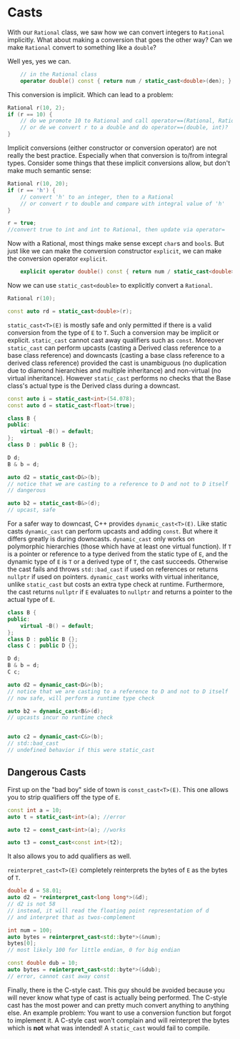 # Casts

With our `Rational` class, we saw how we can convert integers to `Rational` implicitly. What about making a conversion that goes the other way? Can we make `Rational` convert to something like a `double`?

Well yes, yes we can.

```C++
    // in the Rational class
    operator double() const { return num / static_cast<double>(den); }
```

This conversion is implicit. Which can lead to a problem:

```C++
Rational r(10, 2);
if (r == 10) {
    // do we promote 10 to Rational and call operator==(Rational, Rational)
    // or de we convert r to a double and do operator==(double, int)?
}
```

Implicit conversions (either constructor or conversion operator) are not really the best practice. Especially when that conversion is to/from integral types. Consider some things that these implicit conversions allow, but don't make much semantic sense:

```C++
Rational r(10, 20);
if (r == 'h') {
    // convert 'h' to an integer, then to a Rational
    // or convert r to double and compare with integral value of 'h'
}

r = true; 
//convert true to int and int to Rational, then update via operator=
```

Now with a Rational, most things make sense except `char`s and `bool`s. But just like we can make the conversion constructor `explicit`, we can make the conversion operator `explicit`.

```C++
    explicit operator double() const { return num / static_cast<double>(den); }
```

Now we can use `static_cast<double>` to explicitly convert a `Rational`.

```C++
Rational r(10);

const auto rd = static_cast<double>(r);
```

`static_cast<T>(E)` is mostly safe and only permitted if there is a valid conversion from the type of `E` to `T`. Such a conversion may be implicit or explicit. `static_cast` cannot cast away qualifiers such as `const`. Moreover `static_cast` can perform upcasts (casting a Derived class reference to a base class reference) and downcasts (casting a base class reference to a derived class reference) provided the cast is unambiguous (no duplication due to diamond hierarchies and multiple inheritance) and non-virtual (no virtual inheritance). However `static_cast` performs no checks that the Base class's actual type is the Derived class during a downcast.

```C++
const auto i = static_cast<int>(54.078);
const auto d = static_cast<float>(true);

class B { 
public:
    virtual ~B() = default; 
};
class D : public B {};

D d;
B & b = d;

auto d2 = static_cast<D&>(b);
// notice that we are casting to a reference to D and not to D itself
// dangerous

auto b2 = static_cast<B&>(d);
// upcast, safe
```

For a safer way to downcast, C++ provides `dynamic_cast<T>(E)`. Like static casts `dynamic_cast` can perform upcasts and adding `const`. But where it differs greatly is during downcasts. `dynamic_cast` only works on polymorphic hierarchies (those which have at least one virtual function). If `T` is a pointer or reference to a type derived from the static type of `E`, and the dynamic type of `E` is `T` or a derived type of `T`, the cast succeeds. Otherwise the cast fails and throws `std::bad_cast` if used on references or returns `nullptr` if used on pointers. `dynamic_cast` works with virtual inheritance, unlike `static_cast` but costs an extra type check at runtime. Furthermore, the cast returns `nullptr` if `E` evaluates to `nullptr` and returns a pointer to the actual type of `E`.

```C++
class B { 
public:
    virtual ~B() = default; 
};
class D : public B {};
class C : public D {};

D d;
B & b = d;
C c;

auto d2 = dynamic_cast<D&>(b);
// notice that we are casting to a reference to D and not to D itself
// now safe, will perform a runtime type check

auto b2 = dynamic_cast<B&>(d);
// upcasts incur no runtime check


auto c2 = dynamic_cast<C&>(b); 
// std::bad_cast
// undefined behavior if this were static_cast
```

## Dangerous Casts

First up on the "bad boy" side of town is `const_cast<T>(E)`. This one allows you to strip qualifiers off the type of `E`.

```C++
const int a = 10;
auto t = static_cast<int>(a); //error

auto t2 = const_cast<int>(a); //works

auto t3 = const_cast<const int>(t2);
```

It also allows you to add qualifiers as well.

`reinterpret_cast<T>(E)` completely reinterprets the bytes of `E` as the bytes of `T`.

```C++
double d = 58.01;
auto d2 = *reinterpret_cast<long long*>(&d);
// d2 is not 58
// instead, it will read the floating point representation of d
// and interpret that as twos-complement

int num = 100;
auto bytes = reinterpret_cast<std::byte*>(&num);
bytes[0]; 
// most likely 100 for little endian, 0 for big endian

const double dub = 10;
auto bytes = reinterpret_cast<std::byte*>(&dub);
// error, cannot cast away const

```

Finally, there is the C-style cast. This guy should be avoided because you will never know what type of cast is actually being performed. The C-style cast has the most power and can pretty much convert anything to anything else. An example problem: You want to use a conversion function but forgot to implement it. A C-style cast won't complain and will reinterpret the bytes which is **not** what was intended! A `static_cast` would fail to compile.
